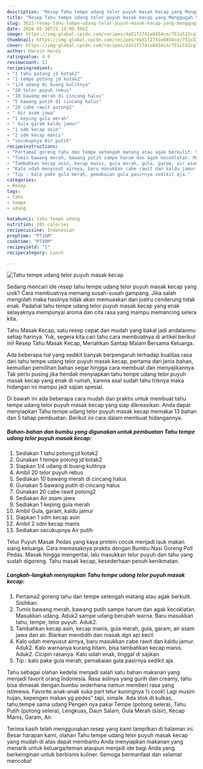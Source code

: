 ```yaml
---
description: "Resep Tahu tempe udang telor puyuh masak kecap yang Menggugah Selera"
title: "Resep Tahu tempe udang telor puyuh masak kecap yang Menggugah Selera"
slug: 3622-resep-tahu-tempe-udang-telor-puyuh-masak-kecap-yang-menggugah-selera
date: 2020-05-30T21:14:09.595Z
image: https://img-global.cpcdn.com/recipes/da51f2741e8454ce/751x532cq70/tahu-tempe-udang-telor-puyuh-masak-kecap-foto-resep-utama.jpg
thumbnail: https://img-global.cpcdn.com/recipes/da51f2741e8454ce/751x532cq70/tahu-tempe-udang-telor-puyuh-masak-kecap-foto-resep-utama.jpg
cover: https://img-global.cpcdn.com/recipes/da51f2741e8454ce/751x532cq70/tahu-tempe-udang-telor-puyuh-masak-kecap-foto-resep-utama.jpg
author: Marvin Hardy
ratingvalue: 4.9
reviewcount: 13
recipeingredient:
- "1 tahu potong jd kotak2"
- "1 tempe potong jd kotak2"
- "1/4 udang di buang kulitnya"
- "20 telor puyuh rebus"
- "10 bawang merah di cincang halus"
- "5 bawang putih di cincang halus"
- "20 cabe rawit potong2"
- " Air asam jawa"
- "1 keping gula merah"
- " Gula garam kaldu jamur"
- "1 sdm kecap asin"
- "2 sdm kecap manis"
- "secukupnya Air putih"
recipeinstructions:
- "Pertama2 goreng tahu dan tempe setengah matang atau agak berkulit. Sisihkan."
- "Tumis bawang merah, bawang putih sampe harum dan agak kecoklatan. Masukkan udang. Aduk2 sampe udang berubah warna. Baru masukkan tahu, tempe, telor puyuh. Aduk2."
- "Tambahkan kecap asin, kecap manis, gula merah, gula, garam, air asam jawa dan air. Biarkan mendidih dan masak dgn api kecil."
- "Kalo udah menyusut airnya, baru masukkan cabe rawit dan kaldu jamur. Aduk2. Kalo warnanya kurang hitam, bisa tambahkan kecap manis. Aduk2. Cicipin rasanya. Kalo udah enak, tinggal di sajikan."
- "Tip : kalo pake gula merah, pemakaian gula pasirnya sedikit aja."
categories:
- Resep
tags:
- tahu
- tempe
- udang

katakunci: tahu tempe udang 
nutrition: 105 calories
recipecuisine: Indonesian
preptime: "PT16M"
cooktime: "PT40M"
recipeyield: "1"
recipecategory: Lunch

---
```



![Tahu tempe udang telor puyuh masak kecap](https://img-global.cpcdn.com/recipes/da51f2741e8454ce/751x532cq70/tahu-tempe-udang-telor-puyuh-masak-kecap-foto-resep-utama.jpg)

Sedang mencari ide resep tahu tempe udang telor puyuh masak kecap yang unik? Cara membuatnya memang susah-susah gampang. Jika salah mengolah maka hasilnya tidak akan memuaskan dan justru cenderung tidak enak. Padahal tahu tempe udang telor puyuh masak kecap yang enak selayaknya mempunyai aroma dan cita rasa yang mampu memancing selera kita.

Tahu Masak Kecap, satu resep cepat dan mudah yang bakal jadi andalanmu setiap harinya. Yuk, segera kita cari tahu cara membuatnya di artikel berikut ini! Resep Tahu Masak Kecap, Meriahkan Santap Malam Bersama Keluarga.

Ada beberapa hal yang sedikit banyak berpengaruh terhadap kualitas rasa dari tahu tempe udang telor puyuh masak kecap, pertama dari jenis bahan, kemudian pemilihan bahan segar hingga cara membuat dan menyajikannya. Tak perlu pusing jika hendak menyiapkan tahu tempe udang telor puyuh masak kecap yang enak di rumah, karena asal sudah tahu triknya maka hidangan ini mampu jadi sajian spesial.


Di bawah ini ada beberapa cara mudah dan praktis untuk membuat tahu tempe udang telor puyuh masak kecap yang siap dikreasikan. Anda dapat menyiapkan Tahu tempe udang telor puyuh masak kecap memakai 13 bahan dan 5 tahap pembuatan. Berikut ini cara dalam membuat hidangannya.

<!--inarticleads1-->

##### Bahan-bahan dan bumbu yang digunakan untuk pembuatan Tahu tempe udang telor puyuh masak kecap:

1. Sediakan 1 tahu potong jd kotak2
1. Gunakan 1 tempe potong jd kotak2
1. Siapkan 1/4 udang di buang kulitnya
1. Ambil 20 telor puyuh rebus
1. Sediakan 10 bawang merah di cincang halus
1. Gunakan 5 bawang putih di cincang halus
1. Gunakan 20 cabe rawit potong2
1. Sediakan  Air asam jawa
1. Sediakan 1 keping gula merah
1. Ambil  Gula, garam, kaldu jamur
1. Siapkan 1 sdm kecap asin
1. Ambil 2 sdm kecap manis
1. Sediakan secukupnya Air putih


Telur Puyuh Masak Pedas yang kaya protein cocok menjadi lauk makan siang keluarga. Cara memasaknya praktis dengan Bumbu Nasi Goreng Poll Pedas. Masak hingga mengental, lalu masukkan telur puyuh dan tahu yang sudah digoreng. Tahu masak kecap, kesederhaan penuh kenikmatan. 

<!--inarticleads2-->

##### Langkah-langkah menyiapkan Tahu tempe udang telor puyuh masak kecap:

1. Pertama2 goreng tahu dan tempe setengah matang atau agak berkulit. Sisihkan.
1. Tumis bawang merah, bawang putih sampe harum dan agak kecoklatan. Masukkan udang. Aduk2 sampe udang berubah warna. Baru masukkan tahu, tempe, telor puyuh. Aduk2.
1. Tambahkan kecap asin, kecap manis, gula merah, gula, garam, air asam jawa dan air. Biarkan mendidih dan masak dgn api kecil.
1. Kalo udah menyusut airnya, baru masukkan cabe rawit dan kaldu jamur. Aduk2. Kalo warnanya kurang hitam, bisa tambahkan kecap manis. Aduk2. Cicipin rasanya. Kalo udah enak, tinggal di sajikan.
1. Tip : kalo pake gula merah, pemakaian gula pasirnya sedikit aja.


Tahu sebagai olahan kedelai menjadi salah satu bahan makanan yang menjadi favorit orang Indonesia. Rasa aslinya yang gurih dan creamy, tahu bisa dimasak dengan bumbu sederhana namun memberi rasa yang istimewa. Favorite anak-anak suka part telur kuningnya ½ cook! Lagi musim hujan, kepengen makan yg pedes&#34; tapi, simple. Ada stok di kulkas, tahu,tempe sama udang Pengen nya pakai Tempe (potong selera), Tahu Putih (potong selera), Lengkuas, Daun Salam, Gula Merah (sisir), Kecap Manis, Garam, Air. 

Terima kasih telah menggunakan resep yang kami tampilkan di halaman ini. Besar harapan kami, olahan Tahu tempe udang telor puyuh masak kecap yang mudah di atas dapat membantu Anda menyiapkan makanan yang menarik untuk keluarga/teman ataupun menjadi ide bagi Anda yang berkeinginan untuk berbisnis kuliner. Semoga bermanfaat dan selamat mencoba!
